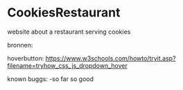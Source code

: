 # CookiesRestaurant

website about a restaurant serving cookies


bronnen:

hoverbutton: https://www.w3schools.com/howto/tryit.asp?filename=tryhow_css_js_dropdown_hover

known buggs:
-so far so good